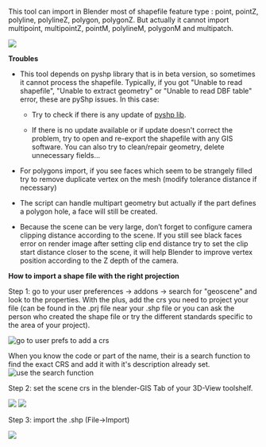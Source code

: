This tool can import in Blender most of shapefile feature type : point, pointZ, polyline, polylineZ, polygon, polygonZ. But actually it cannot import multipoint, multipointZ, pointM, polylineM, polygonM and multipatch.

![](https://raw.githubusercontent.com/wiki/domlysz/blenderGIS/images/shp_import_options.jpg)


**Troubles**

* This tool depends on pyshp library that is in beta version, so sometimes it cannot process the shapefile. Typically, if you got "Unable to read shapefile", "Unable to extract geometry" or "Unable to read DBF table" error, these are pyShp issues. In this case:

    * Try to check if there is any update of [pyshp lib](http://code.google.com/p/pyshp/downloads/list).

    * If there is no update available or if update doesn't correct the problem, try to open and re-export the shapefile with any GIS software. You can also try to clean/repair geometry, delete unnecessary fields...

* For polygons import, if you see faces which seem to be strangely filled try to remove duplicate vertex on the mesh (modify tolerance distance if necessary)

* The script can handle multipart geometry but actually if the part defines a polygon hole, a face will still be created.

* Because the scene can be very large, don’t forget to configure camera clipping distance according to the scene. If you still see black faces error on render image after setting clip end distance try to set the clip start distance closer to the scene, it will help Blender to improve vertex position according to the Z depth of the camera.

**How to import a shape file with the right projection**

Step 1: go to your user preferences -> addons -> search for "geoscene" and look to the properties. With the plus, add the crs you need to project your file (can be found in the .prj file near your .shp file or you can ask the person who created the shape file or try the different standards specific to the area of your project).

![go to user prefs to add a crs](https://cloud.githubusercontent.com/assets/12851284/16179399/c358e166-3664-11e6-9d8f-4c503e2f064a.png)

When you know the code or part of the name, their is a search function to find the exact CRS and add it with it's description already set.
![use the search function](https://cloud.githubusercontent.com/assets/5639024/16125633/d2f35c36-33f4-11e6-83d1-b4e9aa5c14b6.jpg)

Step 2: set the scene crs in the blender-GIS Tab of your 3D-View toolshelf.

![](https://cloud.githubusercontent.com/assets/5639024/16125647/dd0f5a76-33f4-11e6-85be-48387ccffb9b.jpg)
![](https://cloud.githubusercontent.com/assets/5639024/16125648/dd12a5b4-33f4-11e6-9572-d8324f66d2e2.jpg)

Step 3: import the .shp (File->Import)

![](https://cloud.githubusercontent.com/assets/5639024/16125660/e8361e62-33f4-11e6-92c3-cc98a51ac300.jpg)
